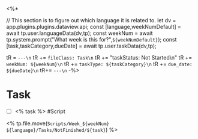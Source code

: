 <%*

// This section is to figure out which language it is related to.
let dv = app.plugins.plugins.dataview.api;
const [language,weekNumDefault] = await tp.user.languageData(dv,tp); 
const weekNum = await tp.system.prompt("What week is this for?",`${weekNumDefault}`);
const [task,taskCategory,dueDate] = await tp.user.taskData(dv,tp);


tR = `---\n`
tR += `fileClass: Task\n`
tR += "taskStatus: Not Started\n"
tR += `weekNum: ${weekNum}\n`
tR += `taskType: ${taskCategory}\n`
tR += `due_date: ${dueDate}\n`
tR+= `---\n`
-%>

# Task
- [ ] <% task %> #Script 


<% tp.file.move(`Scripts/Week_${weekNum} ${language}/Tasks/NotFinished/${task}`) %> 
